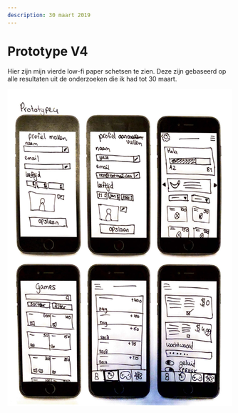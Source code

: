 ```yaml
---
description: 30 maart 2019
---
```


# Prototype V4

Hier zijn mijn vierde low-fi paper schetsen te zien. Deze zijn gebaseerd op alle resultaten uit de onderzoeken die ik had tot 30 maart.

![](../../.gitbook/assets/scan-8-may-2019-3-1-1.jpg)

